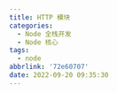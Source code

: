 ```yaml
---
title: HTTP 模块
categories:
  - Node 全栈开发
  - Node 核心
tags:
  - node
abbrlink: '72e60707'
date: 2022-09-20 09:35:30
---
```

